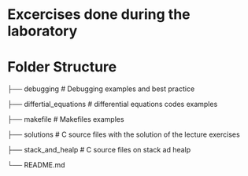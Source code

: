 # Excercises done during the laboratory



Folder Structure
============================

├── debugging               # Debugging examples and best practice

├── differtial_equations    # differential equations codes examples

├── makefile                # Makefiles examples  

├── solutions               # C source files with the solution of the lecture exercises

├── stack_and_healp         # C source files on stack ad healp      

└── README.md
